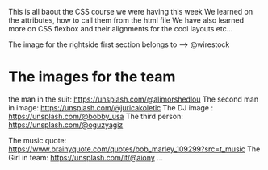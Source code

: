 This is all baout the CSS course we were having this week 
We learned on the attributes, how to call them from the html file
We have also learned more on CSS flexbox and their alignments for the cool layouts etc...

The image for the rightside first section belongs to --> @wirestock
# The images for the team
the man in the suit: https://unsplash.com/@alimorshedlou
The second man in image: https://unsplash.com/@juricakoletic
The DJ image : https://unsplash.com/@bobby_usa
The third person: https://unsplash.com/@oguzyagiz

The music quote: https://www.brainyquote.com/quotes/bob_marley_109299?src=t_music
The Girl in team: https://unsplash.com/it/@aiony
...